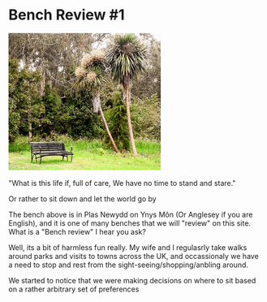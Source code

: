 <h1>Bench Review #1</h1>
<img class="image" src="20230617_134601-EDIT.jpg" width = "300">

"What is this life if, full of care,
We have no time to stand and stare."

Or rather to sit down and let the world go by

The bench above is in Plas Newydd on Ynys Môn (Or Anglesey if you are English), and it is one of many benches that we will "review" on this site.<br>
What is a "Bench review" I hear you ask?<br>

Well, its a bit of harmless fun really. 
My wife and I regulasrly take walks around parks and visits to towns across the UK, and occassionaly we have a need to stop and rest from the sight-seeing/shopping/anbling around.

We started to notice that we were making decisions on where to sit based on a rather arbitrary set of preferences 

